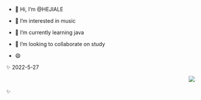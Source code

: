 - 👋 Hi, I’m @HEJIALE
- 👀 I’m interested in music
- 🌱 I’m currently learning java
- 💞️ I’m looking to collaborate on study

- :smile:



✨ 2022-5-27 <br>
    <div align="right" > <img src="https://gitee.com/iceBlackTeaAndGreenTea/systematic-learning/raw/master/Study/imgs/11.png" /></div>
   <br>
✨


<!---
GameLovingRomeo/GameLovingRomeo is a ✨ special ✨ repository because its `README.md` (this file) appears on your GitHub profile.
You can click the Preview link to take a look at your changes.
--->

